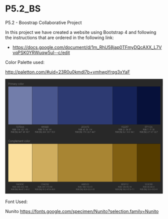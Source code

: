 # P5.2_BS

P5.2 - Boostrap Collaborative Project

In this project we have created a website using Bootstrap 4 and following the instructions that are ordered in the following link:

- https://docs.google.com/document/d/1m_RhU58jap0TFmyDQcAXX_L7VvqPSK0YRWuqw5ul--c/edit

Color Palette used:

http://paletton.com/#uid=23R0u0kmdl7b+vmhwpYrqg3xYaF

![alt text](https://github.com/RromeroP/P5.2_BS/blob/master/images/ColorPalette.PNG "Color Palette")

Font Used:

Nunito https://fonts.google.com/specimen/Nunito?selection.family=Nunito
